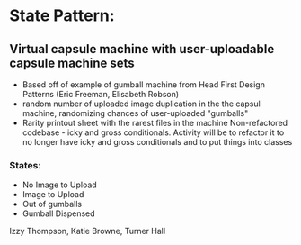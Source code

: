 # State Pattern:
## Virtual capsule machine with user-uploadable capsule machine sets
- Based off of example of gumball machine from Head First Design Patterns (Eric Freeman, Elisabeth Robson)
- random number of uploaded image duplication in the the capsul machine, randomizing chances of user-uploaded "gumballs"
- Rarity printout sheet with the rarest files in the machine
Non-refactored codebase - icky and gross conditionals. Activity will be to refactor it to no longer have icky and gross conditionals and to put things into classes

### States:
 - No Image to Upload
 - Image to Upload
 - Out of gumballs
 - Gumball Dispensed


Izzy Thompson, Katie Browne, Turner Hall


